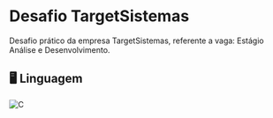# Desafio TargetSistemas
Desafio prático da empresa TargetSistemas, referente a vaga: Estágio Análise e Desenvolvimento.

## 🖥️ Linguagem

<img src="https://img.shields.io/badge/-20232A?style=for-the-badge&logo=c&logoColor=61DAFB" alt="C"><br>
